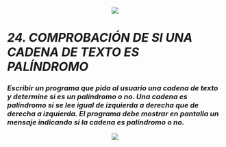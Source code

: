 <p align="center">
  <img src="https://github.com/emilianod98/PythonChallenges-LowLevel/blob/main/src/Learn-python.png">
</p>


# ***24. COMPROBACIÓN DE SI UNA CADENA DE TEXTO ES PALÍNDROMO***

### *Escribir un programa que pida al usuario una cadena de texto y determine si es un palíndromo o no. Una cadena es palíndromo si se lee igual de izquierda a derecha que de derecha a izquierda. El programa debe mostrar en pantalla un mensaje indicando si la cadena es palíndromo o no.*

<p align="center">
  <img src="https://github.com/emilianod98/PythonChallenges-LowLevel/blob/main/src/funciones.png">
</p>